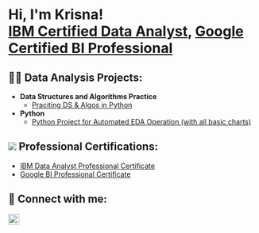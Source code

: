<h1>Hi, I'm Krisna! <br/><a href="https://github.com/Krisnagopal">IBM Certified Data Analyst</a>, <a href="https://www.linkedin.com/in/krisna-gopal-das/">Google Certified BI Professional</a>

<h2>👨‍💻 Data Analysis Projects:</h2>

- <b>Data Structures and Algorithms Practice </b>
  - [Praciting DS & Algos in Python]()
- <b>Python</b>
  - [Python Project for Automated EDA Operation (with all basic charts)](https://github.com/Krisnagopal/Python-EDA-project)

<h2> <img src="https://i.imgur.com/i7k0qjb.png"> Professional Certifications: </h2>

- [IBM Data Analyst Professional Certificate](https://www.coursera.org/account/accomplishments/professional-cert/ATR9GUFWF5C8)
- [Google BI Professional Certificate](https://www.coursera.org/account/accomplishments/professional-cert/ZUSFR2U9YERQ)
  
<h2> 🤳 Connect with me:</h2>

[<img align="left" alt="krisna-gopal-das | LinkedIn" width="22px" src="https://cdn.jsdelivr.net/npm/simple-icons@v3/icons/linkedin.svg" />][linkedin]

[linkedin]: https://linkedin.com/in/krisna-gopal-das

<!--
Here are some ideas to get you started:

- 🔭 I’m currently working on ...
- 🌱 I’m currently learning ...
- 👯 I’m looking to collaborate on ...
- 🤔 I’m looking for help with ...
- 💬 Ask me about ...
- 📫 How to reach me: ...
- 😄 Pronouns: ...
- ⚡ Fun fact: ...
-->
